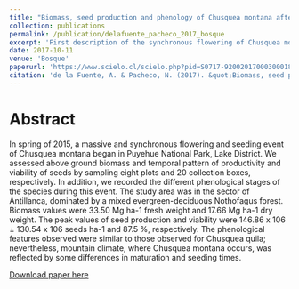 ```yaml
---
title: "Biomass, seed production and phenology of Chusquea montana after a massive and synchronous flowering event in Puyehue National Park, Chile"
collection: publications
permalink: /publication/delafuente_pacheco_2017_bosque
excerpt: 'First description of the synchronous flowering of Chusquea montane in Puyehue National Park'
date: 2017-10-11
venue: 'Bosque'
paperurl: 'https://www.scielo.cl/scielo.php?pid=S0717-92002017000300018&script=sci_arttext'
citation: 'de la Fuente, A. & Pacheco, N. (2017). &quot;Biomass, seed production and phenology of Chusquea montana after a massive and synchronous flowering event in Puyehue National Park, Chile.&quot; <i>Bosque</i>. 38(3): 599-604.'
---
```

# Abstract

In spring of 2015, a massive and synchronous flowering and seeding event of Chusquea montana began in Puyehue National Park, Lake District. We assessed above ground biomass and temporal pattern of productivity and viability of seeds by sampling eight plots and 20 collection boxes, respectively. In addition, we recorded the different phenological stages of the species during this event.
The study area was in the sector of Antillanca, dominated by a mixed evergreen-deciduous Nothofagus forest. Biomass values were 33.50 Mg ha-1 fresh weight and 17.66 Mg ha-1 dry weight. The peak values of seed production and viability were 146.86 x 106 ± 130.54 x 106 seeds ha-1 and 87.5 %, respectively. The phenological features observed were similar to those observed for Chusquea quila; nevertheless, mountain climate, where Chusquea montana occurs, was reflected by some differences in maturation and seeding times.

[Download paper here](https://github.com/AlejandroFuentePinero/alejandrofuentepinero.github.io/blob/master/files/delafuente_pacheco_2017.pdf)
